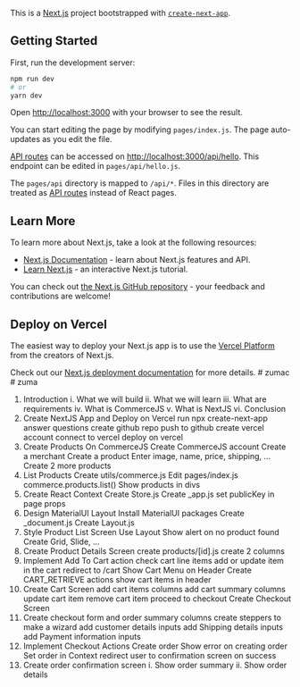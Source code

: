 This is a [Next.js](https://nextjs.org/) project bootstrapped with [`create-next-app`](https://github.com/vercel/next.js/tree/canary/packages/create-next-app).

## Getting Started

First, run the development server:

```bash
npm run dev
# or
yarn dev
```

Open [http://localhost:3000](http://localhost:3000) with your browser to see the result.

You can start editing the page by modifying `pages/index.js`. The page auto-updates as you edit the file.

[API routes](https://nextjs.org/docs/api-routes/introduction) can be accessed on [http://localhost:3000/api/hello](http://localhost:3000/api/hello). This endpoint can be edited in `pages/api/hello.js`.

The `pages/api` directory is mapped to `/api/*`. Files in this directory are treated as [API routes](https://nextjs.org/docs/api-routes/introduction) instead of React pages.

## Learn More

To learn more about Next.js, take a look at the following resources:

- [Next.js Documentation](https://nextjs.org/docs) - learn about Next.js features and API.
- [Learn Next.js](https://nextjs.org/learn) - an interactive Next.js tutorial.

You can check out [the Next.js GitHub repository](https://github.com/vercel/next.js/) - your feedback and contributions are welcome!

## Deploy on Vercel

The easiest way to deploy your Next.js app is to use the [Vercel Platform](https://vercel.com/new?utm_medium=default-template&filter=next.js&utm_source=create-next-app&utm_campaign=create-next-app-readme) from the creators of Next.js.

Check out our [Next.js deployment documentation](https://nextjs.org/docs/deployment) for more details.
#   z u m a c 
 
 #   z u m a 
 
 
1. Introduction
    i. What we will build
    ii. What we will learn
    iii. What are requirements
    iv. What is CommerceJS
    v. What is NextJS
    vi. Conclusion
2. Create NextJS App and Deploy on Vercel
    run npx create-next-app
    answer questions
    create github repo
    push to github
    create vercel account
    connect to vercel
    deploy on vercel
3. Create Products On CommerceJS
    Create CommerceJS account
    Create a merchant
    Create a product
    Enter image, name, price, shipping, ...
    Create 2 more products
4. List Products
    Create utils/commerce.js
    Edit pages/index.js
    commerce.products.list()
    Show products in divs
5. Create React Context
    Create Store.js
    Create _app.js
    set publicKey in page props
6. Design MaterialUI Layout
    Install MaterialUI packages
    Create _document.js
    Create Layout.js
7. Style Product List Screen
    Use Layout
    Show alert on no product found
    Create Grid, Slide, ...
8. Create Product Details Screen
    create products/[id].js
    create 2 columns
9. Implement Add To Cart action
    check cart line items
    add or update item in the cart
    redirect to /cart
    Show Cart Menu on Header
    Create CART_RETRIEVE actions
    show cart items in header
10. Create Cart Screen
    add cart items columns
    add cart summary columns
    update cart item
    remove cart item
    proceed to checkout
    Create Checkout Screen
11. Create checkout form and order summary columns
    create steppers to make a wizard
    add customer details inputs
    add Shipping details inputs
    add Payment information inputs
12. Implement Checkout Actions
    Create order
    Show error on creating order
    Set order in Context
    redirect user to confirmation screen on success
13. Create order confirmation screen
    i. Show order summary
    ii. Show order details